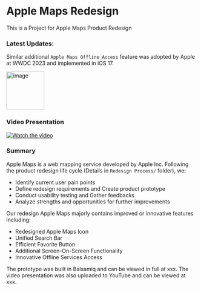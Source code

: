 # Apple Maps Redesign
This is a Project for Apple Maps Product Redesign

### Latest Updates:
Similar additional `Apple Maps Offline Access` feature was adopted by Apple at WWDC 2023 and implemented in iOS 17.

<img width="100" alt="image" src="https://github.com/531Yvonne/Apple-Maps-Redesign/assets/64040351/598483c8-2140-4211-878e-14f79d2a4da7">

### Video Presentation
[![Watch the video](https://img.youtube.com/vi/IyHTit6f-pY/0.jpg)](https://youtu.be/IyHTit6f-pY)


### Summary
Apple Maps is a web mapping service developed by Apple Inc. Following the product redesign life cycle (Details in `Redesign Process/` folder), we:
* Identify current user pain points
* Define redesign requirements and Create product prototype
* Conduct usability testing and Gather feedbacks
* Analyze strengths and opportunities for further improvements

Our redesign Apple Maps majorly contains improved or innovative features including:
* Redesigned Apple Maps Icon
* Unified Search Bar
* Efficient Favorite Button
* Additional Screen-On-Screen Functionality
* Innovative Offline Services Access

The prototype was built in Balsamiq and can be viewed in full at xxx.
The video presentation was also uploaded to YouTube and can be viewed at xxx.


